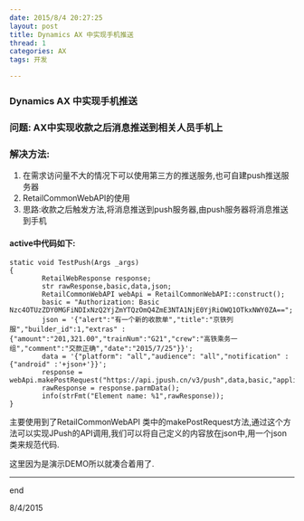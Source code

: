 ```yaml
---
date: 2015/8/4 20:27:25 
layout: post
title: Dynamics AX 中实现手机推送
thread: 1
categories: AX
tags: 开发

---
```


### Dynamics AX 中实现手机推送

### 问题: AX中实现收款之后消息推送到相关人员手机上

### 解决方法: 

1. 在需求访问量不大的情况下可以使用第三方的推送服务,也可自建push推送服务器
2. RetailCommonWebAPI的使用
3. 思路:收款之后触发方法,将消息推送到push服务器,由push服务器将消息推送到手机

#### active中代码如下:

    static void TestPush(Args _args)
	{
		    RetailWebResponse response;
		    str rawResponse,basic,data,json;
		    RetailCommonWebAPI webApi = RetailCommonWebAPI::construct();
		    basic = "Authorization: Basic Nzc4OTUzZDY0MGFiNDIxNzQ2YjZmYTQzOmQ4ZmE3NTA1NjE0YjRiOWQ1OTkxNWY0ZA==";
		    json = '{"alert":"有一个新的收款单","title":"京铁列服","builder_id":1,"extras" : {"amount":"201,321.00","trainNum":"G21","crew":"高铁乘务一组","comment":"交款正确","date":"2015/7/25"}}';
		    data = '{"platform": "all","audience": "all","notification" :{"android" :'+json+'}}';
		    response = webApi.makePostRequest("https://api.jpush.cn/v3/push",data,basic,"application/json");
		    rawResponse = response.parmData();
		    info(strFmt("Element name: %1",rawResponse));
	}

主要使用到了RetailCommonWebAPI 类中的makePostRequest方法,通过这个方法可以实现JPush的API调用,我们可以将自己定义的内容放在json中,用一个json类来规范代码.

这里因为是演示DEMO所以就凑合着用了.


-----------------------------

end

8/4/2015